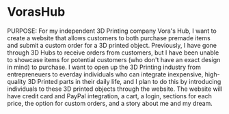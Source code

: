 # VorasHub

PURPOSE: For my independent 3D Printing company Vora's Hub, I want to create a website that allows customers to both purchase
premade items and submit a custom order for a 3D printed object. Previously, I have gone through 3D Hubs to receive orders from customers,
but I have been unable to showcase items for potential customers (who don't have an exact design in mind) to purchase. I want to open
up the 3D Printing industry from entrepreneuers to everday individuals who can integrate inexpensive, high-quality 3D Printed parts in
their daily life, and I plan to do this by introducing individuals to these 3D printed objects through the website. The website will have
credit card and PayPal integration, a cart, a login, sections for each price, the option for custom orders, and a story about me and my
dream.

